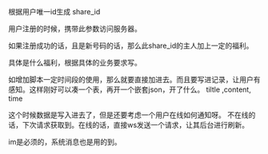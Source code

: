 根据用户唯一id生成 share_id

用户注册的时候，携带此参数访问服务器。

如果注册成功的话，且是新号码的话，那么此share_id的主人加上一定的福利。

具体是什么福利，根据具体的业务要求写。

如增加脚本一定时间段的使用，那么就要直接加进去。而且要写进记录，让用户有感知。这样刚好可以凑一个表，再开一个嵌套json，开了什么。 tiltle ,content, time

这个时候数据是写入进去了，但是还要考虑一个用户在线如何通知呀。
不在线的话，下次请求获取到。在线的话，直接ws发送一个请求，让其后台进行刷新。

im是必须的，系统消息也是用的到。
